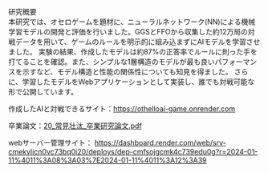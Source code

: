 研究概要  
本研究では、オセロゲームを題材に、ニューラルネットワーク(NN)による機械学習モデルの開発と評価を行いました。GGSとFFOから収集した約12万局の対戦データを用いて、ゲームのルールを明示的に組み込まずにAIモデルを学習させました。
実験の結果、作成したモデルは約87%の正答率でルールに則った手を打てることを確認。また、シンプルな1層構造のモデルが最も良いパフォーマンスを示すなど、モデル構造と性能の関係性についても知見を得ました。
さらに、学習したモデルをWebアプリケーションとして実装し、誰でも対戦可能な形で公開しています。

作成したAIと対戦できるサイト：https://othelloai-game.onrender.com

卒業論文：[20_常見壮汰_卒業研究論文.pdf](https://github.com/user-attachments/files/18470769/20_._.pdf)

webサーバー管理サイト：
https://dashboard.render.com/web/srv-cmekvlicn0vc73bq0i20/deploys/dep-cmfsojgcmk4c739edu0g?r=2024-01-11%4011%3A08%3A03%7E2024-01-11%4011%3A12%3A39
